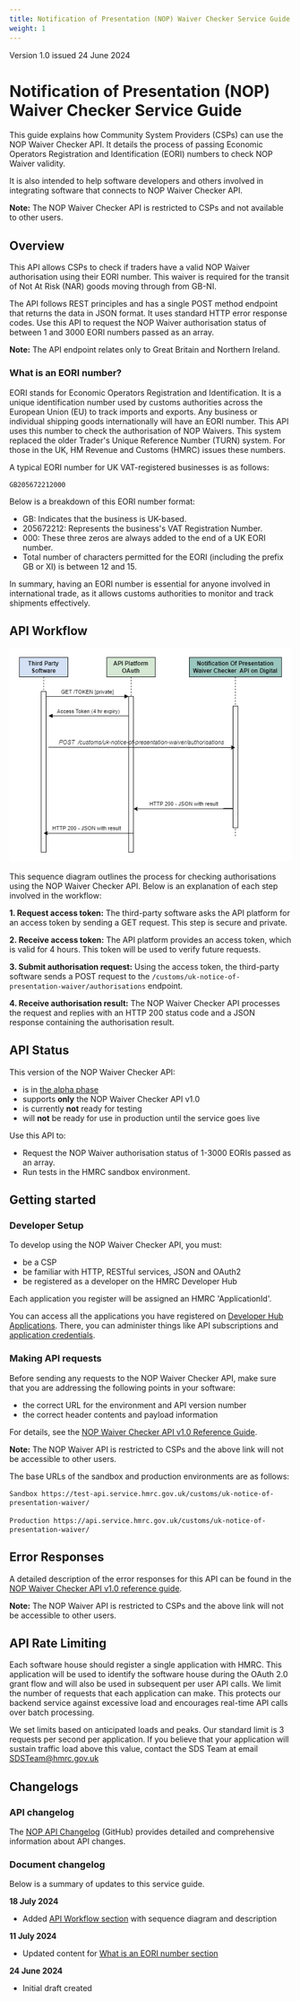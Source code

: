 ```yaml
---
title: Notification of Presentation (NOP) Waiver Checker Service Guide
weight: 1
---
```

Version 1.0 issued 24 June 2024

# Notification of Presentation (NOP) Waiver Checker Service Guide

This guide explains how Community System Providers (CSPs) can use the NOP Waiver Checker API. It details the process of passing Economic Operators Registration and Identification (EORI) numbers to check NOP Waiver validity. 

It is also intended to help software developers and others involved in integrating software that connects to NOP Waiver Checker API.

**Note:** The NOP Waiver Checker API is restricted to CSPs and not available to other users.

## Overview

This API allows CSPs to check if traders have a valid NOP Waiver authorisation using their EORI number. This waiver is required for the transit of Not At Risk (NAR) goods moving through from GB-NI. 

The API follows REST principles and has a single POST method endpoint that returns the data in JSON format. It uses standard HTTP error response codes. Use this API to request the NOP Waiver authorisation status of between 1 and 3000 EORI numbers passed as an array. 

**Note:** The API endpoint relates only to Great Britain and Northern Ireland.

### What is an EORI number?

EORI stands for Economic Operators Registration and Identification. It is a unique identification number used by customs authorities across the European Union (EU) to track imports and exports. Any business or individual shipping goods internationally will have an EORI number. This API uses this number to check the authorisation of NOP Waivers. This system replaced the older Trader's Unique Reference Number (TURN) system. For those in the UK, HM Revenue and Customs (HMRC) issues these numbers.

A typical EORI number for UK VAT-registered businesses is as follows:

```text
GB205672212000
```

Below is a breakdown of this EORI number format:

- GB: Indicates that the business is UK-based.
- 205672212: Represents the business's VAT Registration Number.
- 000: These three zeros are always added to the end of a UK EORI number.
- Total number of characters permitted for the EORI (including the prefix GB or XI) is between 12 and 15.

In summary, having an EORI number is essential for anyone involved in international trade, as it allows customs authorities to monitor and track shipments effectively.

## API Workflow

![NOP Waiver Checker API Sequence Diagram](../images/NOP_Authorisation__Sequence_diagram_Service_Guide.png "NOP Waiver Checker API Sequence Diagram.")

This sequence diagram outlines the process for checking authorisations using the NOP Waiver Checker API. Below is an explanation of each step involved in the workflow:

**1. Request access token:** The third-party software asks the API platform for an access token by sending a GET request. This step is secure and private.

**2. Receive access token:** The API platform provides an access token, which is valid for 4 hours. This token will be used to verify future requests.

**3. Submit authorisation request:** Using the access token, the third-party software sends a POST request to the `/customs/uk-notice-of-presentation-waiver/authorisations` endpoint.

**4. Receive authorisation result:** The NOP Waiver Checker API processes the request and replies with an HTTP 200 status code and a JSON response containing the authorisation result.

## API Status

This version of the NOP Waiver Checker API:

- is in [the alpha phase](https://www.gov.uk/service-manual/agile-delivery/how-the-alpha-phase-works)
- supports **only** the NOP Waiver Checker API v1.0
- is currently **not** ready for testing
- will **not** be ready for use in production until the service goes live

Use this API to:

- Request the NOP Waiver authorisation status of 1-3000 EORIs passed as an array.
- Run tests in the HMRC sandbox environment.

## Getting started 

### Developer Setup

To develop using the NOP Waiver Checker API, you must:

- be a CSP
- be familiar with HTTP, RESTful services, JSON and OAuth2
- be registered as a developer on the HMRC Developer Hub

Each application you register will be assigned an HMRC 'ApplicationId'.

You can access all the applications you have registered on [Developer Hub Applications](/developer/applications). There, you can administer things like API subscriptions and [application credentials](/api-documentation/docs/authorisation/credentials).

### Making API requests

Before sending any requests to the NOP Waiver Checker API, make sure that you are addressing the following points in your software:

- the correct URL for the environment and API version number
- the correct header contents and payload information

For details, see the [NOP Waiver Checker API v1.0 Reference Guide](/api-documentation/docs/api/service/uknw-auth-checker-api/1.0). 

**Note:** The NOP Waiver API is restricted to CSPs and the above link will not be accessible to other users.

The base URLs of the sandbox and production environments are as follows:

```code
Sandbox	https://test-api.service.hmrc.gov.uk/customs/uk-notice-of-presentation-waiver/

Production https://api.service.hmrc.gov.uk/customs/uk-notice-of-presentation-waiver/
```

## Error Responses

A detailed description of the error responses for this API can be found in the [NOP Waiver Checker API v1.0 reference guide](/api-documentation/docs/api/service/uknw-auth-checker-api/1.0).

**Note:** The NOP Waiver API is restricted to CSPs and the above link will not be accessible to other users.

## API Rate Limiting

Each software house should register a single application with HMRC. This application will be used to identify the software house during the OAuth 2.0 grant flow and will also be used in subsequent per user API calls. We limit the number of requests that each application can make. This protects our backend service against excessive load and encourages real-time API calls over batch processing.

We set limits based on anticipated loads and peaks. Our standard limit is 3 requests per second per application. If you believe that your application will sustain traffic load above this value, contact the SDS Team at email [SDSTeam@hmrc.gov.uk](mailto:SDSTeam@hmrc.gov.uk)

## Changelogs

### API changelog

The [NOP API Changelog](https://github.com/hmrc/uknw-auth-checker-api/blob/main/CHANGELOG.md) (GitHub) provides detailed and comprehensive information about API changes.

### Document changelog

Below is a summary of updates to this service guide.

**18 July 2024**

- Added [API Workflow section](/guides/uknw-auth-checker-api-service-guide/#api-workflow) with sequence diagram and description

**11 July 2024**

- Updated content for [What is an EORI number section](/guides/uknw-auth-checker-api-service-guide/#overview)

**24 June 2024**

- Initial draft created

